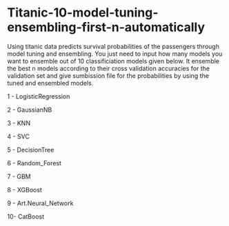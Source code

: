# Titanic-10-model-tuning-ensembling-first-n-automatically
 Using titanic data predicts survival probabilities of the passengers through model tuning and ensembling. You just need to input how many models you want to ensemble out of 10 classificiation models given below. It ensemble the best n models according to their cross validation accuracies for the validation set and give sumbission file for the probabilities by using the tuned and ensembled models.
 
1 - LogisticRegression

2 - GaussianNB

3 - KNN

4 - SVC

5 - DecisionTree

6 - Random_Forest

7 - GBM

8 - XGBoost

9 - Art.Neural_Network

10- CatBoost
